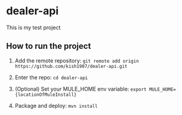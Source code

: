 # dealer-api

This is my test project

## How to run the project

1. Add the remote repository: `git remote add origin https://github.com/kish1907/dealer-api.git`

1. Enter the repo: `cd dealer-api`

1. (Optional) Set your MULE_HOME env variable: `export MULE_HOME={locationOfMuleInstall}`

1. Package and deploy: `mvn install`